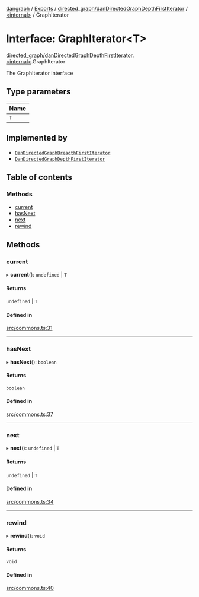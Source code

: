 [dangraph](../README.md) / [Exports](../modules.md) / [directed\_graph/danDirectedGraphDepthFirstIterator](../modules/directed_graph_danDirectedGraphDepthFirstIterator.md) / [\<internal\>](../modules/directed_graph_danDirectedGraphDepthFirstIterator._internal_.md) / GraphIterator

# Interface: GraphIterator\<T\>

[directed\_graph/danDirectedGraphDepthFirstIterator](../modules/directed_graph_danDirectedGraphDepthFirstIterator.md).[\<internal\>](../modules/directed_graph_danDirectedGraphDepthFirstIterator._internal_.md).GraphIterator

The GraphIterator interface

## Type parameters

| Name |
| :------ |
| `T` |

## Implemented by

- [`DanDirectedGraphBreadthFirstIterator`](../classes/directed_graph_danDirectedGraphBreadthFirstIterator.DanDirectedGraphBreadthFirstIterator.md)
- [`DanDirectedGraphDepthFirstIterator`](../classes/directed_graph_danDirectedGraphDepthFirstIterator.DanDirectedGraphDepthFirstIterator.md)

## Table of contents

### Methods

- [current](directed_graph_danDirectedGraphDepthFirstIterator._internal_.GraphIterator.md#current)
- [hasNext](directed_graph_danDirectedGraphDepthFirstIterator._internal_.GraphIterator.md#hasnext)
- [next](directed_graph_danDirectedGraphDepthFirstIterator._internal_.GraphIterator.md#next)
- [rewind](directed_graph_danDirectedGraphDepthFirstIterator._internal_.GraphIterator.md#rewind)

## Methods

### current

▸ **current**(): `undefined` \| `T`

#### Returns

`undefined` \| `T`

#### Defined in

[src/commons.ts:31](https://github.com/evildead/DanGraph/blob/81ddea9/src/commons.ts#L31)

___

### hasNext

▸ **hasNext**(): `boolean`

#### Returns

`boolean`

#### Defined in

[src/commons.ts:37](https://github.com/evildead/DanGraph/blob/81ddea9/src/commons.ts#L37)

___

### next

▸ **next**(): `undefined` \| `T`

#### Returns

`undefined` \| `T`

#### Defined in

[src/commons.ts:34](https://github.com/evildead/DanGraph/blob/81ddea9/src/commons.ts#L34)

___

### rewind

▸ **rewind**(): `void`

#### Returns

`void`

#### Defined in

[src/commons.ts:40](https://github.com/evildead/DanGraph/blob/81ddea9/src/commons.ts#L40)
